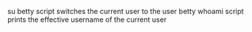 su betty script switches the current user to the user betty
whoami script prints the effective username of the current user
